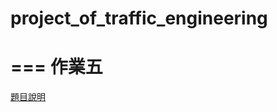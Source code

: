 # project_of_traffic_engineering
===
作業五
==
[題目說明](https://github.com/liaojung/project_of_traffic_engineering/blob/main/%E4%BA%A4%E5%B7%A5%E5%AF%A6%E4%BD%9C%E4%BA%94/TEP_05%20%E4%BA%A4%E9%80%9A%E5%B7%A5%E7%A8%8B%E5%AF%A6%E4%BD%9C_5%20%E9%81%93%E8%B7%AF%E9%80%9F%E7%8E%87%E7%89%B9%E6%80%A7%E8%88%87%E8%BB%8A%E8%BC%9B%E5%BB%B6%E8%AA%A4%EF%BC%88%E6%BB%AF%EF%BC%89%E8%AA%BF%E6%9F%A5%E8%88%87%E5%88%86%E6%9E%90.pdf)

